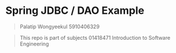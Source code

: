 # Spring JDBC / DAO Example

> Palatip Wongyeekul 5910406329

> This repo is part of subjects 01418471 Introduction to Software Engineering
